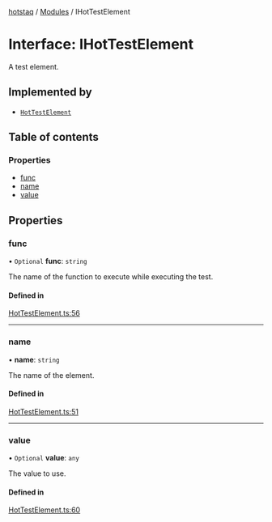 [hotstaq](../README.md) / [Modules](../modules.md) / IHotTestElement

# Interface: IHotTestElement

A test element.

## Implemented by

- [`HotTestElement`](../classes/HotTestElement.md)

## Table of contents

### Properties

- [func](IHotTestElement.md#func)
- [name](IHotTestElement.md#name)
- [value](IHotTestElement.md#value)

## Properties

### func

• `Optional` **func**: `string`

The name of the function to execute
while executing the test.

#### Defined in

[HotTestElement.ts:56](https://github.com/OurFreeLight/HotStaq/blob/3f2c5d8/src/HotTestElement.ts#L56)

___

### name

• **name**: `string`

The name of the element.

#### Defined in

[HotTestElement.ts:51](https://github.com/OurFreeLight/HotStaq/blob/3f2c5d8/src/HotTestElement.ts#L51)

___

### value

• `Optional` **value**: `any`

The value to use.

#### Defined in

[HotTestElement.ts:60](https://github.com/OurFreeLight/HotStaq/blob/3f2c5d8/src/HotTestElement.ts#L60)
